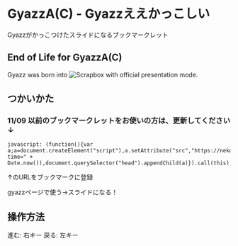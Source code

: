 GyazzA(C) - Gyazzええかっこしい
=========================

Gyazzがかっこつけたスライドになるブックマークレット

## End of Life for GyazzA(C)

Gyazz was born into ![Scrapbox](https://scrapbox.io/) with official presentation mode.

## つかいかた

### 11/09 以前のブックマークレットをお使いの方は、更新してください ↓

```
javascript: (function(){var a;a=document.createElement("script"),a.setAttribute("src","https://nekobato.github.io/GyazzAC/gyazzac.js?time=" + Date.now()),document.querySelector("head").appendChild(a)}).call(this);
```

↑のURLをブックマークに登録

gyazzページで使う→スライドになる！

## 操作方法

進む: 右キー
戻る: 左キー
